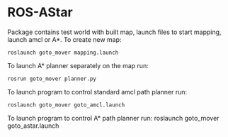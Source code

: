 # ROS-AStar
Package contains test world with built map, launch files to start mapping, launch amcl or A*.
To create new map:

    roslaunch goto_mover mapping.launch 
To launch A* planner separately on the map run:

    rosrun goto_mover planner.py
To launch program to control standard amcl path planner run:

    roslaunch goto_mover goto_amcl.launch   
To launch program to control A* path planner run:
    roslaunch goto_mover goto_astar.launch

